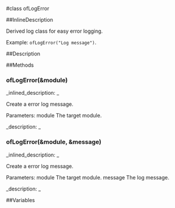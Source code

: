 #class ofLogError


<!--
_visible: True_
_advanced: True_
_istemplated: False_
_extends: ofLog_
-->

##InlineDescription

Derived log class for easy error logging.

Example: `ofLogError("Log message")`.





##Description





##Methods



### ofLogError(&module)

<!--
_syntax: ofLogError(&module)_
_name: ofLogError_
_returns: _
_returns_description: _
_parameters: const string &module_
_access: public_
_version_started: 007_
_version_deprecated: _
_summary: _
_constant: False_
_static: False_
_visible: True_
_advanced: False_
-->

_inlined_description: _

Create a error log message.

Parameters:
module The target module.





_description: _







<!----------------------------------------------------------------------------->

### ofLogError(&module, &message)

<!--
_syntax: ofLogError(&module, &message)_
_name: ofLogError_
_returns: _
_returns_description: _
_parameters: const string &module, const string &message_
_access: public_
_version_started: 007_
_version_deprecated: _
_summary: _
_constant: False_
_static: False_
_visible: True_
_advanced: False_
-->

_inlined_description: _

Create a error log message.

Parameters:
module The target module.
message The log message.





_description: _







<!----------------------------------------------------------------------------->

##Variables



